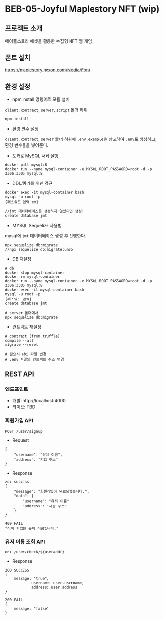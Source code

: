 # BEB-05-Joyful Maplestory NFT (wip)

## 프로젝트 소개

메이플스토리 에셋을 활용한 수집형 NFT 웹 게임

## 폰트 설치

https://maplestory.nexon.com/Media/Font

## 환경 설정

- npm install 명령어로 모듈 설치 

`client`, `contract`, `server`, `script` 폴더 하위

```
npm install
```
- 환경 변수 설정

`client`, `contract`, `server` 폴더 하위에 `.env.example`을 참고하여 `.env`로 생성하고, 환경 변수들을 넣어준다.


- 도커로 MySQL 서버 실행

```
docker pull mysql:8
docker run --name mysql-container -e MYSQL_ROOT_PASSWORD=root -d -p 3306:3306 mysql:8
```

- DDL/쿼리를 위한 접근
```
docker exec -it mysql-container bash
mysql -u root -p
{패스워드 입력 ex} 

//jmt 데이터베이스를 생성하지 않았다면 생성!
create database jmt 
```

- MYSQL Sequelize 사용법

mysql에 `jmt` 데이터베이스 생성 후 진행한다.
```
npx sequelize db:migrate
//npx sequelize db:migrate:undo
```


- DB 재설정
```
# db
docker stop mysql-container
docker rm mysql-container
docker run --name mysql-container -e MYSQL_ROOT_PASSWORD=root -d -p 3306:3306 mysql:8
docker exec -it mysql-container bash
mysql -u root -p
{패스워드 입력}
create database jmt

# server 폴더에서
npx sequelize db:migrate
```

- 컨트랙트 재설정
```
# contract (from truffle)
compile --all
migrate --reset

# 필요시 abi 파일 변경
# .env 파일의 컨트랙트 주소 변경
```

## REST API

### 엔드포인트
- 개발: http://localhost:4000
- 라이브: TBD

### 회원가입 API

```
POST /user/signup
```

- Request
```
{
    "username": "유저 이름",
    "address": "지갑 주소"
}
```


- Response
```
201 SUCCESS
{
    "message": "회원가입이 완료되었습니다.",
    "data": {
        "username": "유저 이름",
        "address": "지갑 주소"
    }
}

409 FAIL
"이미 가입된 유저 이름입니다."
```

### 유저 이름 조회 API
```
GET /user/check/${userAddr}
```
- Response
```
200 SUCCESS
{
    message: "true",
            username: user.username,
            address: user.address
}

200 FAIL
{
    message: "false"
}
```
